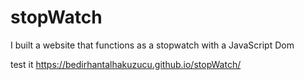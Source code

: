 # stopWatch
I built a website that functions as a stopwatch with a JavaScript Dom


test it
https://bedirhantalhakuzucu.github.io/stopWatch/
